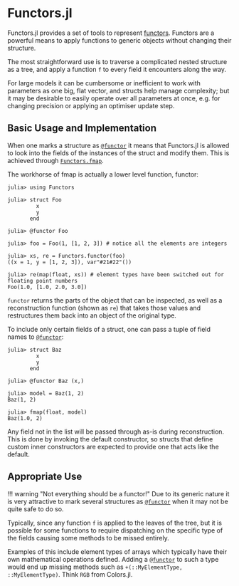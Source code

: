 # Functors.jl

Functors.jl provides a set of tools to represent [functors](https://en.wikipedia.org/wiki/Functor_(functional_programming)). Functors are a powerful means to apply functions to generic objects without changing their structure.

The most straightforward use is to traverse a complicated nested structure as a tree, and apply a function `f` to every field it encounters along the way.

For large models it can be cumbersome or inefficient to work with parameters as one big, flat vector, and structs help manage complexity; but it may be desirable to easily operate over all parameters at once, e.g. for changing precision or applying an optimiser update step.

## Basic Usage and Implementation

When one marks a structure as [`@functor`](@ref) it means that Functors.jl is allowed to look into the fields of the instances of the struct and modify them. This is achieved through [`Functors.fmap`](@ref).

The workhorse of fmap is actually a lower level function, functor:

```julia-repl
julia> using Functors

julia> struct Foo
         x
         y
       end

julia> @functor Foo

julia> foo = Foo(1, [1, 2, 3]) # notice all the elements are integers

julia> xs, re = Functors.functor(foo)
((x = 1, y = [1, 2, 3]), var"#21#22"())

julia> re(map(float, xs)) # element types have been switched out for floating point numbers
Foo(1.0, [1.0, 2.0, 3.0])
```

`functor` returns the parts of the object that can be inspected, as well as a reconstruction function (shown as `re`) that takes those values and restructures them back into an object of the original type.

To include only certain fields of a struct, one can pass a tuple of field names to [`@functor`](@ref):

```julia-repl
julia> struct Baz
         x
         y
       end

julia> @functor Baz (x,)

julia> model = Baz(1, 2)
Baz(1, 2)

julia> fmap(float, model)
Baz(1.0, 2)
```

Any field not in the list will be passed through as-is during reconstruction. This is done by invoking the default constructor, so structs that define custom inner constructors are expected to provide one that acts like the default.

## Appropriate Use

!!! warning "Not everything should be a functor!"
    Due to its generic nature it is very attractive to mark several structures as [`@functor`](@ref) when it may not be quite safe to do so.

Typically, since any function `f` is applied to the leaves of the tree, but it is possible for some functions to require dispatching on the specific type of the fields causing some methods to be missed entirely.

Examples of this include element types of arrays which typically have their own mathematical operations defined. Adding a [`@functor`](@ref) to such a type would end up missing methods such as `+(::MyElementType, ::MyElementType)`. Think `RGB` from Colors.jl.
